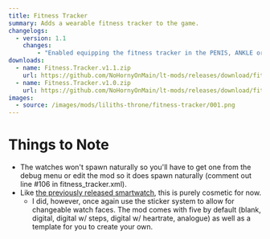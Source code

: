```yaml
---
title: Fitness Tracker
summary: Adds a wearable fitness tracker to the game.
changelogs:
  - version: 1.1
    changes:
        - "Enabled equipping the fitness tracker in the PENIS, ANKLE or TAIL slot instead of the WRIST slot."
downloads:
  - name: Fitness.Tracker.v1.1.zip
    url: https://github.com/NoHornyOnMain/lt-mods/releases/download/fitness-tracker-v1.1/Fitness.Tracker.v1.1.zip
  - name: Fitness.Tracker.v1.0.zip
    url: https://github.com/NoHornyOnMain/lt-mods/releases/download/fitness-tracker-v1.0/Fitness.Tracker.v1.0.zip
images:
  - source: /images/mods/liliths-throne/fitness-tracker/001.png
---
```

# Things to Note
- The watches won't spawn naturally so you'll have to get one from the debug menu or edit the mod so it does spawn naturally (comment out line #106 in fitness_tracker.xml).
- Like [the previously released smartwatch](./smartwatch), this is purely cosmetic for now.
    - I did, however, once again use the sticker system to allow for changeable watch faces. The mod comes with five by default (blank, digital, digital w/ steps, digital w/ heartrate, analogue) as well as a template for you to create your own.
